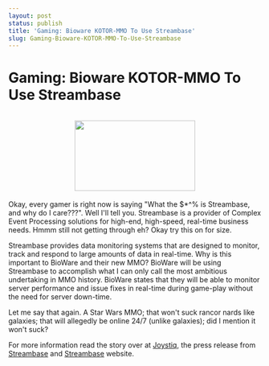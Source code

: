 ```yaml
---
layout: post
status: publish
title: 'Gaming: Bioware KOTOR-MMO To Use Streambase'
slug: Gaming-Bioware-KOTOR-MMO-To-Use-Streambase
---
```

# Gaming: Bioware KOTOR-MMO To Use Streambase
## 

<p style="text-align:center;"><img src="http://www.uwcsa.com/uwcsa/channels/video_game/page/kotor/kotor_bastila.jpg" height="140" hspace="4" vspace="4" width="240" /></p>
Okay, every gamer is right now is saying "What the $*^% is Streambase, and why do I care???". Well I'll tell you. Streambase is a provider of Complex Event Processing solutions for high-end, high-speed, real-time business needs. Hmmm still not getting through eh? Okay try this on for size.<!--more-->

Streambase provides data monitoring systems that are designed to  monitor, track and respond to large amounts of data in real-time. Why is this important to BioWare and their new MMO? BioWare will be using Streambase to accomplish what I can only call the most ambitious undertaking in MMO history. BioWare states that they will be able to monitor server performance and issue fixes in real-time during game-play without the need for server down-time.

Let me say that again. A Star Wars MMO; that won't suck rancor nards like galaxies; that will allegedly be online 24/7 (unlike galaxies); did I mention it won't suck?

For more information read the story over at <a href="http://www.joystiq.com/2007/04/02/bioware-picks-up-streambase-engine-for-mmo/" target="_blank">Joystiq</a>, the press release from <a href="http://www.streambase.com/Collateral/Documents/English-US/BioWare_Customer_FINAL.pdf" target="_blank">Streambase</a> and <a href="http://www.streambase.com/index.htm" target="_blank">Streambase</a> website.